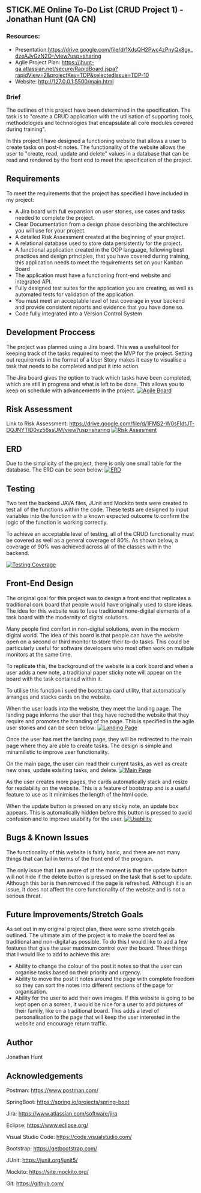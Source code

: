 ## STICK.ME Online To-Do List (CRUD Project 1) - Jonathan Hunt (QA CN)

### Resources:
- Presentation:https://drive.google.com/file/d/1XdsQH2Pwc4zPnyQx8gx_dzeAJvGzN2O-/view?usp=sharing
- Agile Project Plan: https://jhunt-qa.atlassian.net/secure/RapidBoard.jspa?rapidView=2&projectKey=TDP&selectedIssue=TDP-10
- Website: http://127.0.0.1:5500/main.html

### Brief

The outlines of this project have been determined in the specification. The task is to "create a CRUD application with the utilisation of supporting tools, methodologies and technologies that encapsulate all core modules covered during training". 

In this project I have designed a functioning website that allows a user to create tasks on post-it notes. The functionality of the website allows the user to "create, read, update and delete" values in a database that can be read and rendered by the front end to meet the specification of the project. 

## Requirements
To meet the requirements that the project has specified I have included in my project:

- A Jira board with full expansion on user stories, use cases and tasks needed to complete the project.
- Clear Documentation from a design phase describing the architecture you will use for your project.
- A detailed Risk Assessment created at the beginning of your project.
- A relational database used to store data persistently for the project.
- A functional application created in the OOP language, following best practices and design principles, that you have covered during training, this application needs to meet the requirements set on your Kanban Board
- The application must have a functioning front-end website and integrated API.
- Fully designed test suites for the application you are creating, as well as automated tests for validation of the application.
- You must meet an acceptable level of test coverage in your backend and provide consistent reports and evidence that you have done so.
- Code fully integrated into a Version Control System

## Development Proccess
The project was planned using a Jira board. This was a useful tool for keeping track of the tasks required to meet the MVP for the project. Setting out requiremets in the format of a User Story makes it easy to visualise a task that needs to be completed and put it into action. 

The Jira board gives the option to track which tasks have been completed, which are still in progress and what is left to be done. This allows you to keep on schedule with advancements in the project.
[![Agile Board](https://i.imgur.com/3aQUXXi.jpg "Agile Board")](https://i.imgur.com/3aQUXXi.jpg "Agile Board")

## Risk Assessment
Link to Risk Assessment: https://drive.google.com/file/d/1FMS2-W0sFldtJT-DQJNYTlD0vz56ssUM/view?usp=sharing
[![Risk Assesment](https://i.imgur.com/0ujemcS.jpg "Risk Assesment")](https://i.imgur.com/0ujemcS.jpg "Risk Assesment")

## ERD 
Due to the simplicity of the project, there is only one small table for the database. The ERD can be seen below:
[![ERD](https://i.imgur.com/rO5DRS4.jpg "ERD")](https://i.imgur.com/rO5DRS4.jpg "ERD")
## Testing
Two test the backend JAVA files, JUnit and Mockito tests were created to test all of the functions within the code. These tests are designed to input variables into the function with a known expected outcome to confirm the logic of the function is working correctly. 

To achieve an acceptable level of testing, all of the CRUD functionality must be covered as well as a general coverage of 80%. As shown below, a coverage of 90% was achieved across all of the classes within the backend. 

[![Testing Coverage](https://i.imgur.com/dDSJSJ1.jpg "Testing Coverage")](https://i.imgur.com/dDSJSJ1.jpg "Testing Coverage")
## Front-End Design
The original goal for this project was to design a front end that replicates a traditional cork board that people would have originally used to store ideas. The idea for this website was to fuse traditional none-digital elements of a task board with the modernity of digital solutions. 

Many people find comfort in non-digital solutions, even in the modern digital world. The idea of this board is that people can have the website open on a second or third monitor to store their to-do tasks. This could be particularly useful for software developers who most often work on multiple monitors at the same time. 

To replicate this, the background of the website is a cork board and when a user adds a new note, a traditional paper sticky note will appear on the board with the task contained within it. 

To utilise this function i sued the bootstrap card utility, that automatically arranges and stacks cards on the website. 

When the user loads into the website, they meet the landing page. The landing page informs the user that they have reched the website that they require and promotes the branding of the page. This is specified in the agile user stories and can be seen below:
[![Landing Page](https://i.imgur.com/AN4755Y.jpg "Landing Page")](https://i.imgur.com/AN4755Y.jpg "Landing Page")

Once the user has met the landing page, they will be redirected to the main page where they are able to create tasks. The design is simple and minamilistic to improve user functionality. 

On the main page, the user can read their current tasks, as well as create new ones, update exisiting tasks, and delete. 
[![Main Page](https://i.imgur.com/EO2YDOL.jpg "Main Page")](https://i.imgur.com/EO2YDOL.jpg "Main Page")

As the user creates more pages, the cards automatically stack and resize for readability on the website. This is a feature of bootstrap and is a useful feature to use as it minimises the length of the html code.

When the update button is pressed on any sticky note, an update box appears. This is automatically hidden before this button is pressed to avoid confusion and to improve usability for the user.
[![Usability](https://i.imgur.com/O0TMNgP.jpg "Usability")](https://i.imgur.com/O0TMNgP.jpg "Usability")
## Bugs & Known Issues
The functionality of this website is fairly basic, and there are not many things that can fail in terms of the front end of the program. 

The only issue that I am aware of at the moment is that the update button will not hide if the delete button is pressed on the task that is set to update. Although this bar is then removed if the page is refreshed. Although it is an issue, it does not affect the core functionality of the website and is not a serious threat.
## Future Improvements/Stretch Goals
As set out in my original project plan, there were some stretch goals outlined. The ultimate aim of the project is to make the board feel as traditional and non-digital as possible. To do this I would like to add a few features that give the user maximum control over the board. Three things that I would like to add to achieve this are:

- Ability to change the colour of the post it notes so that the user can organise tasks based on their priority and urgency.
- Ability to move the post it notes around the page with complete freedom so they can sort the notes into different sections of the page for organisation.
- Ability for the user to add their own images. If this website is going to be kept open on a screen, it would be nice for a user to add pictures of their family, like on a traditional board. This adds a level of personalisation to the page that will keep the user interested in the website and encourage return traffic.

## Author
Jonathan Hunt

## Acknowledgements

Postman: https://www.postman.com/

SpringBoot: https://spring.io/projects/spring-boot

Jira: https://www.atlassian.com/software/jira

Eclipse: https://www.eclipse.org/

Visual Studio Code: https://code.visualstudio.com/

Bootstrap: https://getbootstrap.com/

JUnit: https://junit.org/junit5/

Mockito: https://site.mockito.org/

Git: https://github.com/

